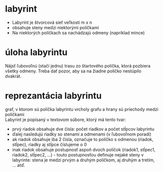 # labyrint
* Labyrint je štvorcová sieť veľkosti m x n 
* obsahuje steny medzi niektorými políčkami 
* Na niektorých políčkach sa nachádzajú odmeny (napríklad mince)
# úloha labyrintu
Nájsť ľubovoľnú (stačí jednu) trasu zo štartového políčka, ktorá pozbiera všetky odmeny. Treba dať pozor, aby sa na žiadne políčko nestúpilo dvakrát.
# reprezantácia labyrintu
graf, v ktorom sú políčka labyrintu vrcholy grafu a hrany sú priechody medzi políčkami <br />
Labyrint je popísaný v textovom súbore, ktorý má tento tvar: 
* prvý riadok obsahuje dve čísla: počet riadkov a počet stĺpcov labyrintu
* ďalej nasledujú riadky so stenami a odmenami (v ľubovoľnom poradí)
* ak riadok obsahuje iba 2 čísla, označuje to políčko s odmenou (riadok, stĺpec), riadky aj stĺpce číslujeme o 0
* inak riadok obsahuje postupnosť aspoň dvoch políčok (riadok1, stĺpec1, riadok2, stĺpec2, …) - touto postupnosťou definuje nejaké steny v labyrinte: stena je medzi prvým a druhým políčkom, aj druhým a tretím, … atď.
